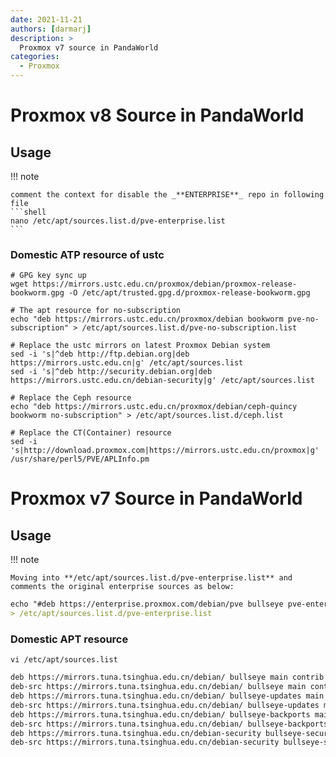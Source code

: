 ```yaml
---
date: 2021-11-21
authors: [darmarj]
description: >
  Proxmox v7 source in PandaWorld
categories:
  - Proxmox
---
```




# Proxmox v8 Source in PandaWorld

## Usage

!!! note

    comment the context for disable the _**ENTERPRISE**_ repo in following file
    ```shell
    nano /etc/apt/sources.list.d/pve-enterprise.list
    ```

### Domestic ATP resource of ustc

```shell
# GPG key sync up
wget https://mirrors.ustc.edu.cn/proxmox/debian/proxmox-release-bookworm.gpg -O /etc/apt/trusted.gpg.d/proxmox-release-bookworm.gpg
```
```shell
# The apt resource for no-subscription
echo "deb https://mirrors.ustc.edu.cn/proxmox/debian bookworm pve-no-subscription" > /etc/apt/sources.list.d/pve-no-subscription.list
```
```shell
# Replace the ustc mirrors on latest Proxmox Debian system
sed -i 's|^deb http://ftp.debian.org|deb https://mirrors.ustc.edu.cn|g' /etc/apt/sources.list
sed -i 's|^deb http://security.debian.org|deb https://mirrors.ustc.edu.cn/debian-security|g' /etc/apt/sources.list
```
```shell
# Replace the Ceph resource
echo "deb https://mirrors.ustc.edu.cn/proxmox/debian/ceph-quincy bookworm no-subscription" > /etc/apt/sources.list.d/ceph.list
```
```shell
# Replace the CT(Container) resource
sed -i 's|http://download.proxmox.com|https://mirrors.ustc.edu.cn/proxmox|g' /usr/share/perl5/PVE/APLInfo.pm
```

# Proxmox v7 Source in PandaWorld

## Usage

!!! note

    Moving into **/etc/apt/sources.list.d/pve-enterprise.list** and comments the original enterprise sources as below:

```markdown
echo "#deb https://enterprise.proxmox.com/debian/pve bullseye pve-enterprise"
> /etc/apt/sources.list.d/pve-enterprise.list
```

### Domestic APT resource

    vi /etc/apt/sources.list

```markdown
deb https://mirrors.tuna.tsinghua.edu.cn/debian/ bullseye main contrib non-free
deb-src https://mirrors.tuna.tsinghua.edu.cn/debian/ bullseye main contrib non-free
deb https://mirrors.tuna.tsinghua.edu.cn/debian/ bullseye-updates main contrib non-free
deb-src https://mirrors.tuna.tsinghua.edu.cn/debian/ bullseye-updates main contrib non-free
deb https://mirrors.tuna.tsinghua.edu.cn/debian/ bullseye-backports main contrib non-free
deb-src https://mirrors.tuna.tsinghua.edu.cn/debian/ bullseye-backports main contrib non-free
deb https://mirrors.tuna.tsinghua.edu.cn/debian-security bullseye-security main contrib non-free
deb-src https://mirrors.tuna.tsinghua.edu.cn/debian-security bullseye-security main contrib non-free
```
